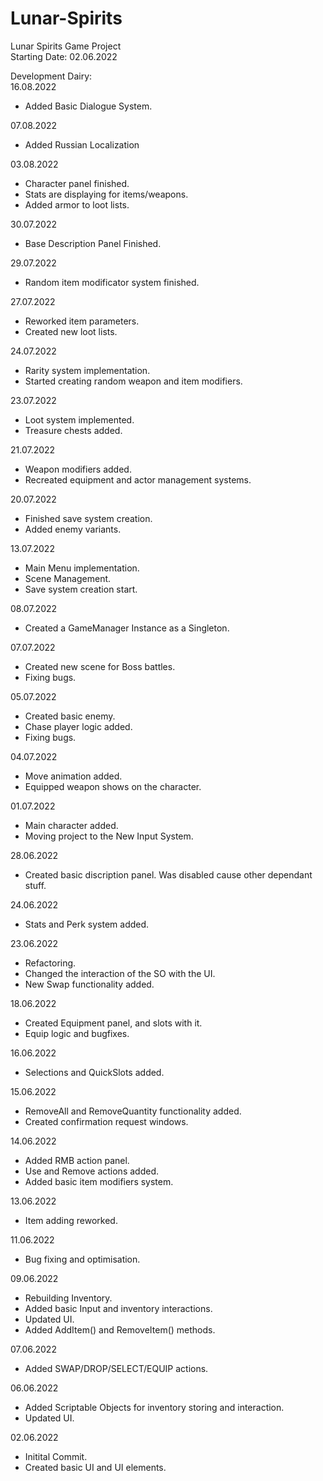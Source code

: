 # Lunar-Spirits  
 Lunar Spirits Game Project  
 Starting Date: 02.06.2022  

Development Dairy:  
16.08.2022
 - Added Basic Dialogue System.
 
07.08.2022
 - Added Russian Localization
 
03.08.2022
 - Character panel finished.
 - Stats are displaying for items/weapons.
 - Added armor to loot lists.
 
30.07.2022
 - Base Description Panel Finished.

29.07.2022
 - Random item modificator system finished.

27.07.2022
 - Reworked item parameters.
 - Created new loot lists.
 
24.07.2022
 - Rarity system implementation.
 - Started creating random weapon and item modifiers.

23.07.2022
 - Loot system implemented.
 - Treasure chests added.
 
21.07.2022
 - Weapon modifiers added.
 - Recreated equipment and actor management systems.
 
20.07.2022
 - Finished save system creation.
 - Added enemy variants.
 
13.07.2022
 - Main Menu implementation.
 - Scene Management.
 - Save system creation start.
 
08.07.2022
 - Created a GameManager Instance as a Singleton.

07.07.2022
 - Created new scene for Boss battles.
 - Fixing bugs.
 
05.07.2022
 - Created basic enemy.
 - Chase player logic added.
 - Fixing bugs.
 
04.07.2022
 - Move animation added.
 - Equipped weapon shows on the character.
 
01.07.2022
 - Main character added.
 - Moving project to the New Input System.
 
28.06.2022
 - Created basic discription panel. Was disabled cause other dependant stuff.
 
24.06.2022
 - Stats and Perk system added.
 
23.06.2022
 - Refactoring.
 - Changed the interaction of the SO with the UI.
 - New Swap functionality added.
 
18.06.2022
 - Created Equipment panel, and slots with it.
 - Equip logic and bugfixes.
 
16.06.2022
 - Selections and QuickSlots added.
 
15.06.2022
 - RemoveAll and RemoveQuantity functionality added.
 - Created confirmation request windows.
 
14.06.2022
 - Added RMB action panel.
 - Use and Remove actions added.
 - Added basic item modifiers system.
 
13.06.2022
 - Item adding reworked.
 
11.06.2022
 - Bug fixing and optimisation.
 
09.06.2022
 - Rebuilding Inventory.
 - Added basic Input and inventory interactions.
 - Updated UI.
 - Added AddItem() and RemoveItem() methods.
 
07.06.2022
 - Added SWAP/DROP/SELECT/EQUIP actions.

06.06.2022
 - Added Scriptable Objects for inventory storing and interaction.
 - Updated UI.

02.06.2022   
 - Initital Commit. 
 - Created basic UI and UI elements.  

